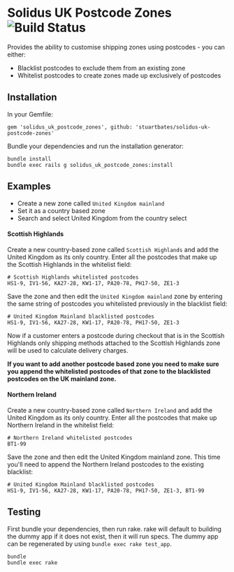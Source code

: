 # Solidus UK Postcode Zones ![Build Status](https://travis-ci.org/stuartbates/solidus-uk-postcode-zones.svg?branch=master)

Provides the ability to customise shipping zones using postcodes - you can either:

- Blacklist postcodes to exclude them from an existing zone
- Whitelist postcodes to create zones made up exclusively of postcodes

## Installation

In your Gemfile:

	gem 'solidus_uk_postcode_zones', github: 'stuartbates/solidus-uk-postcode-zones'

Bundle your dependencies and run the installation generator:

	bundle install
	bundle exec rails g solidus_uk_postcode_zones:install

## Examples

- Create a new zone called `United Kingdom mainland`
- Set it as a country based zone
- Search and select United Kingdom from the country select

#### Scottish Highlands

Create a new country-based zone called `Scottish Highlands` and add the United Kingdom as its only country. Enter all the postcodes that make up the Scottish Highlands in the whitelist field: 

	# Scottish Highlands whitelisted postcodes
	HS1-9, IV1-56, KA27-28, KW1-17, PA20-78, PH17-50, ZE1-3

Save the zone and then edit the `United Kingdom mainland` zone by entering the same string of postcodes you whitelisted previously in the blacklist field: 

	# United Kingdom Mainland blacklisted postcodes
	HS1-9, IV1-56, KA27-28, KW1-17, PA20-78, PH17-50, ZE1-3

Now if a customer enters a postcode during checkout that is in the Scottish Highlands only shipping methods attached to
the Scottish Highlands zone will be used to calculate delivery charges.

**If you want to add another postcode based zone you need to make sure you append the whitelisted postcodes of that zone to the blacklisted postcodes on the UK mainland zone.**

#### Northern Ireland

Create a new country-based zone called `Northern Ireland` and add the United Kingdom as its only country.  Enter all the postcodes that make up Northern Ireland in the whitelist field: 

	# Northern Ireland whitelisted postcodes
	BT1-99
	
Save the zone and then edit the United Kingdom mainland zone.  This time you'll need to append the Northern Ireland postcodes to the existing blacklist:

	# United Kingdom Mainland blacklisted postcodes
	HS1-9, IV1-56, KA27-28, KW1-17, PA20-78, PH17-50, ZE1-3, BT1-99

## Testing

First bundle your dependencies, then run rake. rake will default to building the dummy app if it does not exist, then it will run specs. The dummy app can be regenerated by using `bundle exec rake test_app`.

	bundle
	bundle exec rake
